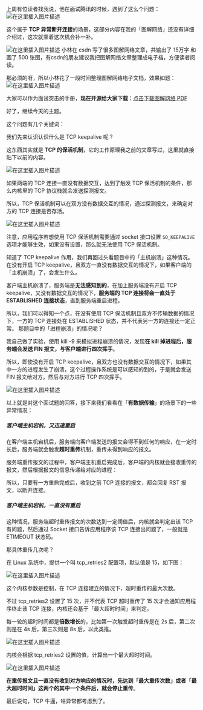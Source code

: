上周有位读者找我说，他在面试腾讯的时候，遇到了这么个问题：
![在这里插入图片描述](https://gitee.com/hezhiyuan007/java-study/raw/master/images/Network/d6e68b25-0ee6-4a86-af01-14c9b3fe1ba6.png)

这个属于 **TCP 异常断开连接**的场景，这部分内容在我的「图解网络」还没有详细介绍过，这次就乘着这次机会补一补。

![在这里插入图片描述](https://gitee.com/hezhiyuan007/java-study/raw/master/images/Network/0e2ed870-b234-480b-afed-9a7c37ae2ca4.png)
小林在 csdn 写了很多图解网络文章，共输出了 15万字 和画了 500 张图，有csdn的朋友建议我把图解网络文章整理成电子档，方便读者阅读。

那必须的呀，所以小林花了一段时间整理图解网络电子文档，效果如题：
![在这里插入图片描述](https://gitee.com/hezhiyuan007/java-study/raw/master/images/Network/3114e149-c54f-40e6-ac3c-a235771d5a98.png)

大家可以作为面试突击的手册，**现在开源给大家下载**：[点击下载图解网络 PDF](https://wwr.lanzoui.com/iUqoUovm6wf)

好了，继续今天的主题。

这个问题有几个关键词：

我们先来认识认识什么是 TCP keepalive 呢？

这东西其实就是 **TCP 的保活机制**，它的工作原理我之前的文章写过，这里就直接贴下以前的内容。

![在这里插入图片描述](https://gitee.com/hezhiyuan007/java-study/raw/master/images/Network/673cf074-c076-41e9-82a7-ffb0a5c32a44.png)

如果两端的 TCP 连接一直没有数据交互，达到了触发 TCP 保活机制的条件，那么内核里的 TCP 协议栈就会发送探测报文。

所以，TCP 保活机制可以在双方没有数据交互的情况，通过探测报文，来确定对方的 TCP 连接是否存活。

![在这里插入图片描述](https://gitee.com/hezhiyuan007/java-study/raw/master/images/Network/72954653-84fb-4a0f-a36f-beb47ec0a81e.png)

注意，应用程序若想使用 TCP 保活机制需要通过 socket 接口设置 `SO_KEEPALIVE` 选项才能够生效，如果没有设置，那么就无法使用 TCP 保活机制。

知道了 TCP keepalive 作用，我们再回过头看题目中的「主机崩溃」这种情况。
在没有开启 TCP keepalive，且双方一直没有数据交互的情况下，如果客户端的「主机崩溃」了，会发生什么。

客户端主机崩溃了，服务端是**无法感知到的**，在加上服务端没有开启 TCP keepalive，又没有数据交互的情况下，**服务端的 TCP 连接将会一直处于 ESTABLISHED 连接状态**，直到服务端重启进程。

所以，我们可以得知一个点，在没有使用 TCP 保活机制且双方不传输数据的情况下，一方的 TCP 连接处在 ESTABLISHED 状态，并不代表另一方的连接还一定正常。
那题目中的「进程崩溃」的情况呢？

我自己做了实验，使用 kill -9 来模拟进程崩溃的情况，发现**在 kill 掉进程后，服务端会发送 FIN 报文，与客户端进行四次挥手**。

所以，即使没有开启 TCP keepalive，且双方也没有数据交互的情况下，如果其中一方的进程发生了崩溃，这个过程操作系统是可以感知的到的，于是就会发送 FIN 报文给对方，然后与对方进行 TCP 四次挥手。

![在这里插入图片描述](https://gitee.com/hezhiyuan007/java-study/raw/master/images/Network/7504bfe6-297c-452b-8478-104536914681.png)

以上就是对这个面试题的回答，接下来我们看看在「**有数据传输**」的场景下的一些异常情况：

##### 客户端主机宕机，又迅速重启

在客户端主机宕机后，服务端向客户端发送的报文会得不到任何的响应，在一定时长后，服务端就会触发**超时重传**机制，重传未得到响应的报文。

服务端重传报文的过程中，客户端主机重启完成后，客户端的内核就会接收重传的报文，然后根据报文的信息传递给对应的进程：

所以，只要有一方重启完成后，收到之前 TCP 连接的报文，都会回复 RST 报文，以断开连接。

##### 客户端主机宕机，一直没有重启

这种情况，服务端超时重传报文的次数达到一定阈值后，内核就会判定出该 TCP 有问题，然后通过 Socket 接口告诉应用程序该 TCP 连接出问题了，一般就是 ETIMEOUT 状态码。

那具体重传几次呢？

在 Linux 系统中，提供一个叫 tcp_retries2 配置项，默认值是 15，如下图：

![在这里插入图片描述](https://gitee.com/hezhiyuan007/java-study/raw/master/images/Network/e85e1adc-0807-4bf1-8401-01a6f3684b05.png)

这个内核参数是控制，在 TCP 连接建立的情况下，超时重传的最大次数。

不过 tcp_retries2 设置了 15 次，并不代表 TCP 超时重传了 15 次才会通知应用程序终止该 TCP 连接，内核还会基于「最大超时时间」来判定。

每一轮的超时时间都是**倍数增长**的，比如第一次触发超时重传是在 2s 后，第二次则是在 4s 后，第三次则是 8s 后，以此类推。

![在这里插入图片描述](https://gitee.com/hezhiyuan007/java-study/raw/master/images/Network/fba794d8-cfae-4634-bb11-7d7185b20638.png)

内核会根据 tcp_retries2 设置的值，计算出一个最大超时时间。

![在这里插入图片描述](https://gitee.com/hezhiyuan007/java-study/raw/master/images/Network/cc307156-2349-4355-a59b-0ea04afe9926.png)

**在重传报文且一直没有收到对方响应的情况时，先达到「最大重传次数」或者「最大超时时间」这两个的其中一个条件后，就会停止重传**。

最后说句，TCP 牛逼，啥异常都考虑到了。
